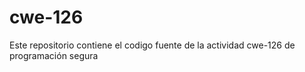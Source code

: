 # cwe-126
Este repositorio contiene el codigo fuente de la actividad cwe-126 de programación segura
